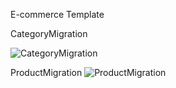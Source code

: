 E-commerce Template

CategoryMigration

![CategoryMigration](https://user-images.githubusercontent.com/41003932/106140048-4ae20780-617f-11eb-9e99-d3cd330833e3.png)


ProductMigration
![ProductMigration](https://user-images.githubusercontent.com/41003932/106140179-782eb580-617f-11eb-911d-25efac8f14e1.png)



